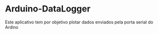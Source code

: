 # Arduino-DataLogger
Este aplicativo tem por objetivo plotar dados enviados pela porta serial do Ardino
